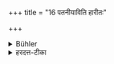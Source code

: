 +++
title = "16 पतनीयाविति हारीतः"

+++

<details><summary>Bühler</summary>

16. Hārita declares that they cause loss of caste.
</details>

<details><summary>हरदत्त-टीका</summary>

## सूत्रम्
पतनीयाविति हारीतः ॥ १६ ॥   
## टिप्पनी
हारीतस्तु तावपि पतनीयाविति मन्यते ॥ १६ ॥
</details>

